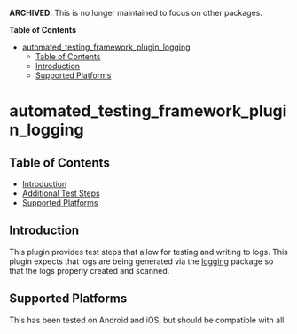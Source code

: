 **ARCHIVED**: This is no longer maintained to focus on other packages.

<!-- START doctoc generated TOC please keep comment here to allow auto update -->
<!-- DON'T EDIT THIS SECTION, INSTEAD RE-RUN doctoc TO UPDATE -->
**Table of Contents**

- [automated_testing_framework_plugin_logging](#automated_testing_framework_plugin_logging)
  - [Table of Contents](#table-of-contents)
  - [Introduction](#introduction)
  - [Supported Platforms](#supported-platforms)

<!-- END doctoc generated TOC please keep comment here to allow auto update -->

# automated_testing_framework_plugin_logging

## Table of Contents

* [Introduction](#introduction)
* [Additional Test Steps](https://github.com/peiffer-innovations/automated_testing_framework_plugin_logging/blob/main/documentation/STEPS.md)
* [Supported Platforms](#supported-platforms)


## Introduction

This plugin provides test steps that allow for testing and writing to logs.  This plugin expects that logs are being generated via the [logging](https://pub.dev/packages/logging) package so that the logs properly created and scanned.


## Supported Platforms

This has been tested on Android and iOS, but should be compatible with all.